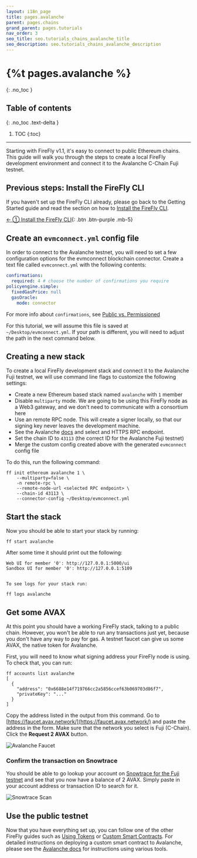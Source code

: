 ```yaml
---
layout: i18n_page
title: pages.avalanche
parent: pages.chains
grand_parent: pages.tutorials
nav_order: 3
seo_title: seo.tutorials_chains_avalanche_title
seo_description: seo.tutorials_chains_avalanche_description
---
```


# {%t pages.avalanche %}
{: .no_toc }

## Table of contents

{: .no_toc .text-delta }
1. TOC
{:toc}

---

Starting with FireFly v1.1, it's easy to connect to public Ethereum chains. This guide will walk you through the steps to create a local FireFly development environment and connect it to the Avalanche C-Chain Fuji testnet.

## Previous steps: Install the FireFly CLI

If you haven't set up the FireFly CLI already, please go back to the Getting Started guide and read the section on how to [Install the FireFly CLI](../../gettingstarted/firefly_cli.md).

[← ① Install the FireFly CLI](../../gettingstarted/firefly_cli.md){: .btn .btn-purple .mb-5}

## Create an `evmconnect.yml` config file

In order to connect to the Avalanche testnet, you will need to set a few configuration options for the evmconnect blockchain connector. Create a text file called `evmconnect.yml` with the following contents:

```yml
confirmations:
  required: 4 # choose the number of confirmations you require
policyengine.simple:
  fixedGasPrice: null
  gasOracle:
    mode: connector
```

For more info about `confirmations`, see [Public vs. Permissioned](../../overview/public_vs_permissioned.md)

For this tutorial, we will assume this file is saved at `~/Desktop/evmconnect.yml`. If your path is different, you will need to adjust the path in the next command below.

## Creating a new stack

To create a local FireFly development stack and connect it to the Avalanche Fuji testnet, we will use command line flags to customize the following settings:

- Create a new Ethereum based stack named `avalanche` with `1` member
- Disable `multiparty` mode. We are going to be using this FireFly node as a Web3 gateway, and we don't need to communicate with a consortium here
- Use an remote RPC node. This will create a signer locally, so that our signing key never leaves the development machine.
- See the Avalanche [docs](https://docs.avax.network/quickstart/fuji-workflow) and select and HTTPS RPC endpoint.
- Set the chain ID to `43113` (the correct ID for the Avalanche Fuji testnet)
- Merge the custom config created above with the generated `evmconnect` config file

To do this, run the following command:

```
ff init ethereum avalanche 1 \
    --multiparty=false \
    -n remote-rpc \
    --remote-node-url <selected RPC endpoint> \
    --chain-id 43113 \
    --connector-config ~/Desktop/evmconnect.yml
```

## Start the stack

Now you should be able to start your stack by running:

```
ff start avalanche
```

After some time it should print out the following:

```
Web UI for member '0': http://127.0.0.1:5000/ui
Sandbox UI for member '0': http://127.0.0.1:5109


To see logs for your stack run:

ff logs avalanche
```

## Get some AVAX

At this point you should have a working FireFly stack, talking to a public chain. However, you won't be able to run any transactions just yet, because you don't have any way to pay for gas. A testnet faucet can give us some AVAX, the native token for Avalanche.

First, you will need to know what signing address your FireFly node is using. To check that, you can run:

```
ff accounts list avalanche
[
  {
    "address": "0x6688e14f719766cc2a5856ccef63b069703d86f7",
    "privateKey": "..."
  }
]
```

Copy the address listed in the output from this command. Go to [https://faucet.avax.network/](https://faucet.avax.network/) and paste the address in the form. Make sure that the network you select is Fuji (C-Chain). Click the **Request 2 AVAX** button.

<img alt="Avalanche Faucet" src="images/avalanche_faucet.png" style="max-width: 736px" />

### Confirm the transaction on Snowtrace

You should be able to go lookup your account on [Snowtrace for the Fuji testnet](https://testnet.snowtrace.io/) and see that you now have a balance of 2 AVAX. Simply paste in your account address or transaction ID to search for it.

![Snowtrace Scan](images/avalanche_snowtrace_scan.png)

## Use the public testnet

Now that you have everything set up, you can follow one of the other FireFly guides such as [Using Tokens](../tokens/index.md) or [Custom Smart Contracts](../custom_contracts/ethereum.md). For detailed instructions on deploying a custom smart contract to Avalanche, please see the [Avalanche docs](https://docs.avax.network/dapps/smart-contracts/deploy-a-smart-contract-on-avalanche-using-remix-and-metamask) for instructions using various tools.
